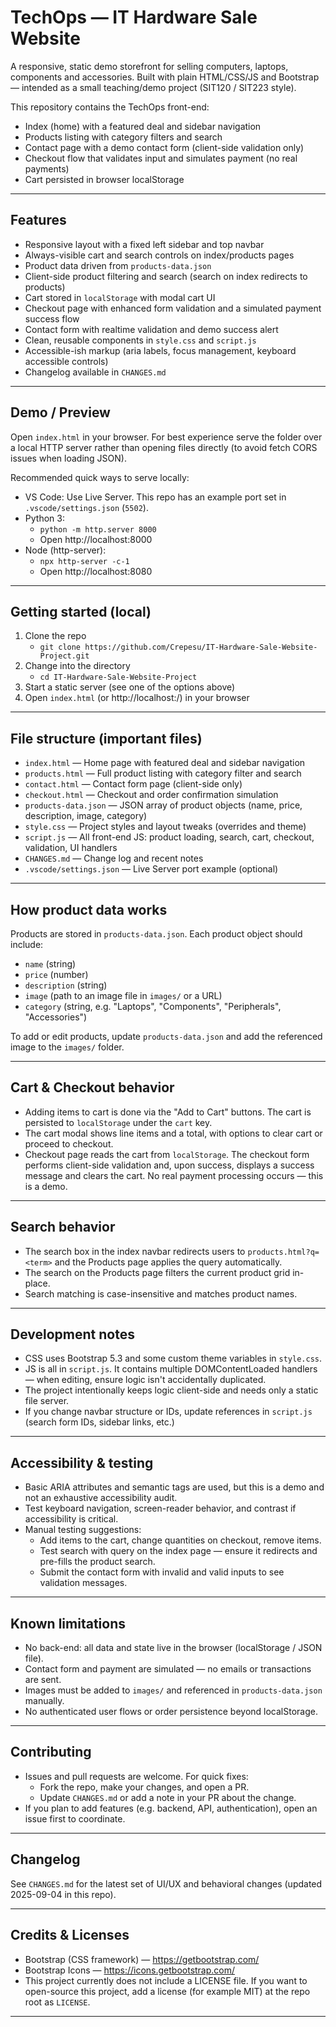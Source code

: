 # TechOps — IT Hardware Sale Website

A responsive, static demo storefront for selling computers, laptops, components and accessories. Built with plain HTML/CSS/JS and Bootstrap — intended as a small teaching/demo project (SIT120 / SIT223 style).

This repository contains the TechOps front-end:
- Index (home) with a featured deal and sidebar navigation
- Products listing with category filters and search
- Contact page with a demo contact form (client-side validation only)
- Checkout flow that validates input and simulates payment (no real payments)
- Cart persisted in browser localStorage

---

## Features

- Responsive layout with a fixed left sidebar and top navbar
- Always-visible cart and search controls on index/products pages
- Product data driven from `products-data.json`
- Client-side product filtering and search (search on index redirects to products)
- Cart stored in `localStorage` with modal cart UI
- Checkout page with enhanced form validation and a simulated payment success flow
- Contact form with realtime validation and demo success alert
- Clean, reusable components in `style.css` and `script.js`
- Accessible-ish markup (aria labels, focus management, keyboard accessible controls)
- Changelog available in `CHANGES.md`

---

## Demo / Preview

Open `index.html` in your browser. For best experience serve the folder over a local HTTP server rather than opening files directly (to avoid fetch CORS issues when loading JSON).

Recommended quick ways to serve locally:

- VS Code: Use Live Server. This repo has an example port set in `.vscode/settings.json` (`5502`).
- Python 3:
  - `python -m http.server 8000`
  - Open http://localhost:8000
- Node (http-server):
  - `npx http-server -c-1`
  - Open http://localhost:8080

---

## Getting started (local)

1. Clone the repo
   - `git clone https://github.com/Crepesu/IT-Hardware-Sale-Website-Project.git`
2. Change into the directory
   - `cd IT-Hardware-Sale-Website-Project`
3. Start a static server (see one of the options above)
4. Open `index.html` (or http://localhost:<port>/) in your browser

---

## File structure (important files)

- `index.html` — Home page with featured deal and sidebar navigation
- `products.html` — Full product listing with category filter and search
- `contact.html` — Contact form page (client-side only)
- `checkout.html` — Checkout and order confirmation simulation
- `products-data.json` — JSON array of product objects (name, price, description, image, category)
- `style.css` — Project styles and layout tweaks (overrides and theme)
- `script.js` — All front-end JS: product loading, search, cart, checkout, validation, UI handlers
- `CHANGES.md` — Change log and recent notes
- `.vscode/settings.json` — Live Server port example (optional)

---

## How product data works

Products are stored in `products-data.json`. Each product object should include:
- `name` (string)
- `price` (number)
- `description` (string)
- `image` (path to an image file in `images/` or a URL)
- `category` (string, e.g. "Laptops", "Components", "Peripherals", "Accessories")

To add or edit products, update `products-data.json` and add the referenced image to the `images/` folder.

---

## Cart & Checkout behavior

- Adding items to cart is done via the "Add to Cart" buttons. The cart is persisted to `localStorage` under the `cart` key.
- The cart modal shows line items and a total, with options to clear cart or proceed to checkout.
- Checkout page reads the cart from `localStorage`. The checkout form performs client-side validation and, upon success, displays a success message and clears the cart. No real payment processing occurs — this is a demo.

---

## Search behavior

- The search box in the index navbar redirects users to `products.html?q=<term>` and the Products page applies the query automatically.
- The search on the Products page filters the current product grid in-place.
- Search matching is case-insensitive and matches product names.

---

## Development notes

- CSS uses Bootstrap 5.3 and some custom theme variables in `style.css`.
- JS is all in `script.js`. It contains multiple DOMContentLoaded handlers — when editing, ensure logic isn't accidentally duplicated.
- The project intentionally keeps logic client-side and needs only a static file server.
- If you change navbar structure or IDs, update references in `script.js` (search form IDs, sidebar links, etc.)

---

## Accessibility & testing

- Basic ARIA attributes and semantic tags are used, but this is a demo and not an exhaustive accessibility audit.
- Test keyboard navigation, screen-reader behavior, and contrast if accessibility is critical.
- Manual testing suggestions:
  - Add items to the cart, change quantities on checkout, remove items.
  - Test search with query on the index page — ensure it redirects and pre-fills the product search.
  - Submit the contact form with invalid and valid inputs to see validation messages.

---

## Known limitations

- No back-end: all data and state live in the browser (localStorage / JSON file).
- Contact form and payment are simulated — no emails or transactions are sent.
- Images must be added to `images/` and referenced in `products-data.json` manually.
- No authenticated user flows or order persistence beyond localStorage.

---

## Contributing

- Issues and pull requests are welcome. For quick fixes:
  - Fork the repo, make your changes, and open a PR.
  - Update `CHANGES.md` or add a note in your PR about the change.
- If you plan to add features (e.g. backend, API, authentication), open an issue first to coordinate.

---

## Changelog

See `CHANGES.md` for the latest set of UI/UX and behavioral changes (updated 2025-09-04 in this repo).

---

## Credits & Licenses

- Bootstrap (CSS framework) — https://getbootstrap.com/
- Bootstrap Icons — https://icons.getbootstrap.com/
- This project currently does not include a LICENSE file. If you want to open-source this project, add a license (for example MIT) at the repo root as `LICENSE`.

---

